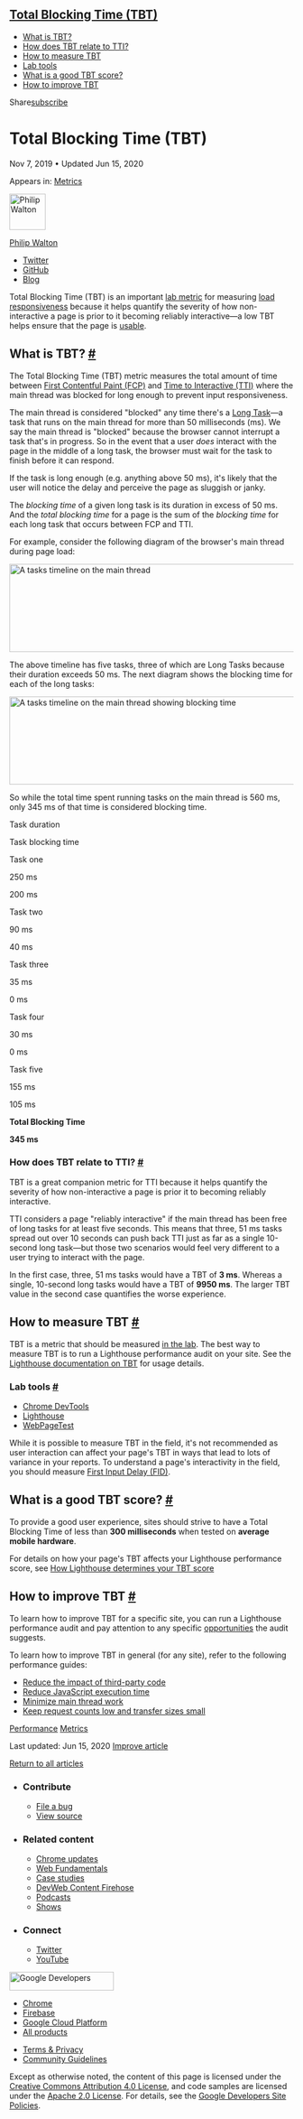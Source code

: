 ## <a href="#total-blocking-time-(tbt)" class="w-toc__header--link">Total Blocking Time (TBT)</a>

- [What is TBT?](#what-is-tbt)
- [How does TBT relate to TTI?](#how-does-tbt-relate-to-tti)
- [How to measure TBT](#how-to-measure-tbt)
- [Lab tools](#lab-tools)
- [What is a good TBT score?](#what-is-a-good-tbt-score)
- [How to improve TBT](#how-to-improve-tbt)

Share<a href="/newsletter/" class="gc-analytics-event w-actions__fab w-actions__fab--subscribe"><span>subscribe</span></a>

# Total Blocking Time (TBT)

Nov 7, 2019 <span class="w-author__separator">•</span> Updated Jun 15, 2020

<span class="w-post-signpost__title">Appears in:</span> <a href="/metrics" class="w-post-signpost__link">Metrics</a>

[<img src="https://web-dev.imgix.net/image/admin/ovBM8MF9rYDxVVHUVlcG.jpg?auto=format&amp;fit=crop&amp;h=64&amp;w=64" alt="Philip Walton" class="w-author__image" sizes="(min-width: 64px) 64px, calc(100vw - 48px)" srcset="https://web-dev.imgix.net/image/admin/ovBM8MF9rYDxVVHUVlcG.jpg?fit=crop&amp;h=64&amp;w=64&amp;auto=format&amp;dpr=1&amp;q=75, https://web-dev.imgix.net/image/admin/ovBM8MF9rYDxVVHUVlcG.jpg?fit=crop&amp;h=64&amp;w=64&amp;auto=format&amp;dpr=2&amp;q=50 2x, https://web-dev.imgix.net/image/admin/ovBM8MF9rYDxVVHUVlcG.jpg?fit=crop&amp;h=64&amp;w=64&amp;auto=format&amp;dpr=3&amp;q=35 3x, https://web-dev.imgix.net/image/admin/ovBM8MF9rYDxVVHUVlcG.jpg?fit=crop&amp;h=64&amp;w=64&amp;auto=format&amp;dpr=4&amp;q=23 4x, https://web-dev.imgix.net/image/admin/ovBM8MF9rYDxVVHUVlcG.jpg?fit=crop&amp;h=64&amp;w=64&amp;auto=format&amp;dpr=5&amp;q=20 5x" width="64" height="64" />](/authors/philipwalton/)

<a href="/authors/philipwalton/" class="w-author__name-link">Philip Walton</a>

- <a href="https://twitter.com/philwalton" class="w-author__link">Twitter</a>
- <a href="https://github.com/philipwalton" class="w-author__link">GitHub</a>
- <a href="https://philipwalton.com" class="w-author__link">Blog</a>

Total Blocking Time (TBT) is an important [lab metric](/user-centric-performance-metrics/#in-the-lab) for measuring [load responsiveness](/user-centric-performance-metrics/#types-of-metrics) because it helps quantify the severity of how non-interactive a page is prior to it becoming reliably interactive—a low TBT helps ensure that the page is [usable](/user-centric-performance-metrics/#questions).

## What is TBT? <a href="#what-is-tbt" class="w-headline-link">#</a>

The Total Blocking Time (TBT) metric measures the total amount of time between [First Contentful Paint (FCP)](/fcp/) and [Time to Interactive (TTI)](/tti/) where the main thread was blocked for long enough to prevent input responsiveness.

The main thread is considered "blocked" any time there's a [Long Task](/custom-metrics/#long-tasks-api)—a task that runs on the main thread for more than 50 milliseconds (ms). We say the main thread is "blocked" because the browser cannot interrupt a task that's in progress. So in the event that a user _does_ interact with the page in the middle of a long task, the browser must wait for the task to finish before it can respond.

If the task is long enough (e.g. anything above 50 ms), it's likely that the user will notice the delay and perceive the page as sluggish or janky.

The _blocking time_ of a given long task is its duration in excess of 50 ms. And the _total blocking time_ for a page is the sum of the _blocking time_ for each long task that occurs between FCP and TTI.

For example, consider the following diagram of the browser's main thread during page load:

[<img src="https://web-dev.imgix.net/image/admin/clHG8Yv239lXsGWD6Iu6.svg" alt="A tasks timeline on the main thread" width="800" height="156" />](https://web-dev.imgix.net/image/admin/clHG8Yv239lXsGWD6Iu6.svg)

The above timeline has five tasks, three of which are Long Tasks because their duration exceeds 50 ms. The next diagram shows the blocking time for each of the long tasks:

[<img src="https://web-dev.imgix.net/image/tcFciHGuF3MxnTr1y5ue01OGLBn2/xKxwKagiz8RliuOI2Xtc.svg" alt="A tasks timeline on the main thread showing blocking time" width="800" height="156" />](https://web-dev.imgix.net/image/tcFciHGuF3MxnTr1y5ue01OGLBn2/xKxwKagiz8RliuOI2Xtc.svg)

So while the total time spent running tasks on the main thread is 560 ms, only 345 ms of that time is considered blocking time.

Task duration

Task blocking time

Task one

250 ms

200 ms

Task two

90 ms

40 ms

Task three

35 ms

0 ms

Task four

30 ms

0 ms

Task five

155 ms

105 ms

**Total Blocking Time**

**345 ms**

### How does TBT relate to TTI? <a href="#how-does-tbt-relate-to-tti" class="w-headline-link">#</a>

TBT is a great companion metric for TTI because it helps quantify the severity of how non-interactive a page is prior it to becoming reliably interactive.

TTI considers a page "reliably interactive" if the main thread has been free of long tasks for at least five seconds. This means that three, 51 ms tasks spread out over 10 seconds can push back TTI just as far as a single 10-second long task—but those two scenarios would feel very different to a user trying to interact with the page.

In the first case, three, 51 ms tasks would have a TBT of **3 ms**. Whereas a single, 10-second long tasks would have a TBT of **9950 ms**. The larger TBT value in the second case quantifies the worse experience.

## How to measure TBT <a href="#how-to-measure-tbt" class="w-headline-link">#</a>

TBT is a metric that should be measured [in the lab](/user-centric-performance-metrics/#in-the-lab). The best way to measure TBT is to run a Lighthouse performance audit on your site. See the [Lighthouse documentation on TBT](/lighthouse-total-blocking-time) for usage details.

### Lab tools <a href="#lab-tools" class="w-headline-link">#</a>

- [Chrome DevTools](https://developers.google.com/web/tools/chrome-devtools/)
- [Lighthouse](https://developers.google.com/web/tools/lighthouse/)
- [WebPageTest](https://www.webpagetest.org/)

While it is possible to measure TBT in the field, it's not recommended as user interaction can affect your page's TBT in ways that lead to lots of variance in your reports. To understand a page's interactivity in the field, you should measure [First Input Delay (FID)](/fid/).

## What is a good TBT score? <a href="#what-is-a-good-tbt-score" class="w-headline-link">#</a>

To provide a good user experience, sites should strive to have a Total Blocking Time of less than **300 milliseconds** when tested on **average mobile hardware**.

For details on how your page's TBT affects your Lighthouse performance score, see [How Lighthouse determines your TBT score](/lighthouse-total-blocking-time/#how-lighthouse-determines-your-tbt-score)

## How to improve TBT <a href="#how-to-improve-tbt" class="w-headline-link">#</a>

To learn how to improve TBT for a specific site, you can run a Lighthouse performance audit and pay attention to any specific [opportunities](/lighthouse-performance/#opportunities) the audit suggests.

To learn how to improve TBT in general (for any site), refer to the following performance guides:

- [Reduce the impact of third-party code](/third-party-summary/)
- [Reduce JavaScript execution time](/bootup-time/)
- [Minimize main thread work](/mainthread-work-breakdown/)
- [Keep request counts low and transfer sizes small](/resource-summary/)

<a href="/tags/performance/" class="w-chip">Performance</a> <a href="/tags/metrics/" class="w-chip">Metrics</a>

<span class="w-mr--sm">Last updated: Jun 15, 2020 </span>[Improve article](https://github.com/GoogleChrome/web.dev/blob/master/src/site/content/en/metrics/tbt/index.md)

<a href="/metrics" class="gc-analytics-event w-article-navigation__link w-article-navigation__link--back w-article-navigation__link--single">Return to all articles</a>

- ### Contribute

  - <a href="https://github.com/GoogleChrome/web.dev/issues/new?assignees=&amp;labels=bug&amp;template=bug_report.md&amp;title=" class="w-footer__linkbox-link">File a bug</a>
  - <a href="https://github.com/googlechrome/web.dev" class="w-footer__linkbox-link">View source</a>

- ### Related content

  - <a href="https://blog.chromium.org/" class="w-footer__linkbox-link">Chrome updates</a>
  - <a href="https://developers.google.com/web/" class="w-footer__linkbox-link">Web Fundamentals</a>
  - <a href="https://developers.google.com/web/showcase/" class="w-footer__linkbox-link">Case studies</a>
  - <a href="https://devwebfeed.appspot.com/" class="w-footer__linkbox-link">DevWeb Content Firehose</a>
  - <a href="/podcasts/" class="w-footer__linkbox-link">Podcasts</a>
  - <a href="/shows/" class="w-footer__linkbox-link">Shows</a>

- ### Connect

  - <a href="https://www.twitter.com/ChromiumDev" class="w-footer__linkbox-link">Twitter</a>
  - <a href="https://www.youtube.com/user/ChromeDevelopers" class="w-footer__linkbox-link">YouTube</a>

<a href="https://developers.google.com/" class="w-footer__utility-logo-link"><img src="/images/lockup-color.png" alt="Google Developers" class="w-footer__utility-logo" width="185" height="33" /></a>

- <a href="https://developer.chrome.com/" class="w-footer__utility-link">Chrome</a>
- <a href="https://firebase.google.com/" class="w-footer__utility-link">Firebase</a>
- <a href="https://cloud.google.com/" class="w-footer__utility-link">Google Cloud Platform</a>
- <a href="https://developers.google.com/products" class="w-footer__utility-link">All products</a>

<!-- -->

- <a href="https://policies.google.com/" class="w-footer__utility-link">Terms &amp; Privacy</a>
- <a href="/community-guidelines/" class="w-footer__utility-link">Community Guidelines</a>

Except as otherwise noted, the content of this page is licensed under the [Creative Commons Attribution 4.0 License](https://creativecommons.org/licenses/by/4.0/), and code samples are licensed under the [Apache 2.0 License](https://www.apache.org/licenses/LICENSE-2.0). For details, see the [Google Developers Site Policies](https://developers.google.com/terms/site-policies).
